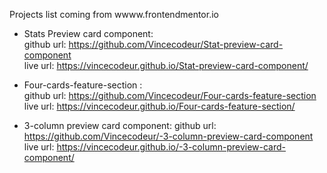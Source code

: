Projects list coming from wwww.frontendmentor.io

- Stats Preview card component:   
	github url: https://github.com/Vincecodeur/Stat-preview-card-component  
	live url: https://vincecodeur.github.io/Stat-preview-card-component/  

- Four-cards-feature-section :   
	github url: https://github.com/Vincecodeur/Four-cards-feature-section  
	live url: https://vincecodeur.github.io/Four-cards-feature-section/  

- 3-column preview card component:
	github url: https://github.com/Vincecodeur/-3-column-preview-card-component
	live url: https://vincecodeur.github.io/-3-column-preview-card-component/